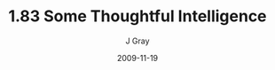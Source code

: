 ---
title: '1.83 Some Thoughtful Intelligence'
alt: 'Mysteries of the Arcana'
date: '2009-11-19'
author: 'J Gray'
artist: 'Keira'
chapter: '1 More Heavens and Earths'
filler: false
---